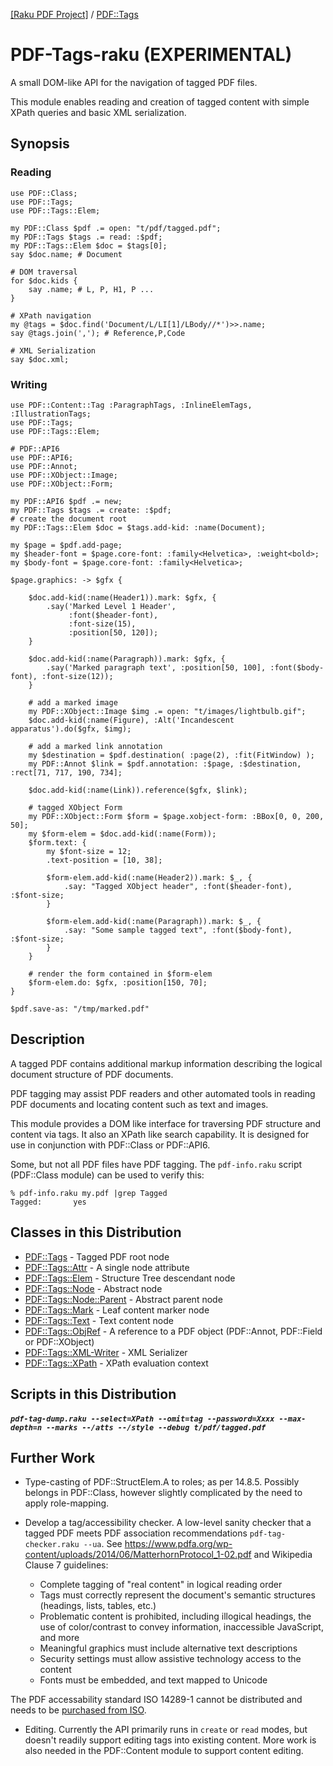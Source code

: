 [[Raku PDF Project]](https://pdf-raku.github.io)
 / [PDF::Tags](https://pdf-raku.github.io/PDF-Tags-raku)

PDF-Tags-raku (**EXPERIMENTAL**)
============

A small DOM-like API for the navigation of tagged PDF files.

This module enables reading and creation of tagged content with simple XPath queries and basic XML serialization.

Synopsis
--------

### Reading

```
use PDF::Class;
use PDF::Tags;
use PDF::Tags::Elem;

my PDF::Class $pdf .= open: "t/pdf/tagged.pdf";
my PDF::Tags $tags .= read: :$pdf;
my PDF::Tags::Elem $doc = $tags[0];
say $doc.name; # Document

# DOM traversal
for $doc.kids {
    say .name; # L, P, H1, P ...
}

# XPath navigation
my @tags = $doc.find('Document/L/LI[1]/LBody//*')>>.name;
say @tags.join(','); # Reference,P,Code

# XML Serialization
say $doc.xml;

```

### Writing
```
use PDF::Content::Tag :ParagraphTags, :InlineElemTags, :IllustrationTags;
use PDF::Tags;
use PDF::Tags::Elem;

# PDF::API6
use PDF::API6;
use PDF::Annot;
use PDF::XObject::Image;
use PDF::XObject::Form;

my PDF::API6 $pdf .= new;
my PDF::Tags $tags .= create: :$pdf;
# create the document root
my PDF::Tags::Elem $doc = $tags.add-kid: :name(Document);

my $page = $pdf.add-page;
my $header-font = $page.core-font: :family<Helvetica>, :weight<bold>;
my $body-font = $page.core-font: :family<Helvetica>;

$page.graphics: -> $gfx {

    $doc.add-kid(:name(Header1)).mark: $gfx, {
        .say('Marked Level 1 Header',
             :font($header-font),
             :font-size(15),
             :position[50, 120]);
    }

    $doc.add-kid(:name(Paragraph)).mark: $gfx, {
        .say('Marked paragraph text', :position[50, 100], :font($body-font), :font-size(12));
    }

    # add a marked image
    my PDF::XObject::Image $img .= open: "t/images/lightbulb.gif";
    $doc.add-kid(:name(Figure), :Alt('Incandescent apparatus').do($gfx, $img);

    # add a marked link annotation
    my $destination = $pdf.destination( :page(2), :fit(FitWindow) );
    my PDF::Annot $link = $pdf.annotation: :$page, :$destination, :rect[71, 717, 190, 734];

    $doc.add-kid(:name(Link)).reference($gfx, $link);

    # tagged XObject Form
    my PDF::XObject::Form $form = $page.xobject-form: :BBox[0, 0, 200, 50];
    my $form-elem = $doc.add-kid(:name(Form));
    $form.text: {
        my $font-size = 12;
        .text-position = [10, 38];

        $form-elem.add-kid(:name(Header2)).mark: $_, {
            .say: "Tagged XObject header", :font($header-font), :$font-size;
        }

        $form-elem.add-kid(:name(Paragraph)).mark: $_, {
            .say: "Some sample tagged text", :font($body-font), :$font-size;
        }
    }

    # render the form contained in $form-elem
    $form-elem.do: $gfx, :position[150, 70];
}

$pdf.save-as: "/tmp/marked.pdf"

```

Description
-----------

A tagged PDF contains additional markup information describing the logical
document structure of PDF documents.

PDF tagging may assist PDF readers and other automated tools in reading PDF
documents and locating content such as text and images.

This module provides a DOM  like interface for traversing PDF structure and content
via tags. It also an XPath like search capability. It is designed for use in
conjunction with PDF::Class or PDF::API6.

Some, but not all PDF files have PDF tagging.  The `pdf-info.raku` script
(PDF::Class module) can be used to verify this:
```
% pdf-info.raku my.pdf |grep Tagged
Tagged:       yes
```

Classes in this Distribution
----------

- [PDF::Tags](https://pdf-raku.github.io/PDF-Tags-raku/PDF/Tags/) - Tagged PDF root node
- [PDF::Tags::Attr](https://pdf-raku.github.io/PDF-Tags-raku/PDF/Tags/Attr) - A single node attribute
- [PDF::Tags::Elem](https://pdf-raku.github.io/PDF-Tags-raku/PDF/Tags/Elem) - Structure Tree descendant node
- [PDF::Tags::Node](https://pdf-raku.github.io/PDF-Tags-raku/PDF/Tags/Node) - Abstract node
- [PDF::Tags::Node::Parent](https://pdf-raku.github.io/PDF-Tags-raku/PDF/Tags/Node/Parent) - Abstract parent node
- [PDF::Tags::Mark](https://pdf-raku.github.io/PDF-Tags-raku/PDF/Tags/Mark) - Leaf content marker node
- [PDF::Tags::Text](https://pdf-raku.github.io/PDF-Tags-raku/PDF/Tags/Text) - Text content node
- [PDF::Tags::ObjRef](https://pdf-raku.github.io/PDF-Tags-raku/PDF/Tags/ObjRef) - A reference to a PDF object (PDF::Annot, PDF::Field or PDF::XObject)
- [PDF::Tags::XML-Writer](https://pdf-raku.github.io/PDF-Tags-raku/PDF/Tags/XML-Writer) - XML Serializer
- [PDF::Tags::XPath](https://pdf-raku.github.io/PDF-Tags-raku/PDF/Tags/XPath) - XPath evaluation context

Scripts in this Distribution
------

##### `pdf-tag-dump.raku --select=XPath --omit=tag --password=Xxxx --max-depth=n --marks --/atts --/style --debug t/pdf/tagged.pdf`

Further Work
----

- Type-casting of PDF::StructElem.A to roles; as per 14.8.5. Possibly belongs in PDF::Class, however slightly complicated by the need to apply role-mapping.

- Develop a tag/accessibility checker. A low-level sanity checker that a tagged PDF meets PDF association recommendations `pdf-tag-checker.raku --ua`. See https://www.pdfa.org/wp-content/uploads/2014/06/MatterhornProtocol_1-02.pdf and Wikipedia Clause 7 guidelines:

  - Complete tagging of "real content" in logical reading order
  - Tags must correctly represent the document's semantic structures (headings, lists, tables, etc.)
  - Problematic content is prohibited, including illogical headings, the use of color/contrast to convey information, inaccessible JavaScript, and more
  - Meaningful graphics must include alternative text descriptions
  - Security settings must allow assistive technology access to the content
  - Fonts must be embedded, and text mapped to Unicode

The PDF accessability standard ISO 14289-1 cannot be distributed and needs to be [purchased from ISO](https://www.iso.org/standard/64599.html).

- Editing. Currently the API primarily runs in `create` or `read` modes, but doesn't readily support editing tags into existing content. More work is also
needed in the PDF::Content module to support content editing.

